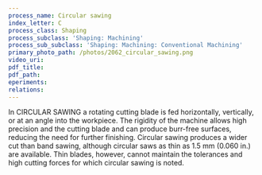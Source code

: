 ```yaml
---
process_name: Circular sawing
index_letter: C
process_class: Shaping
process_subclass: 'Shaping: Machining'
process_sub_subclass: 'Shaping: Machining: Conventional Machining'
primary_photo_path: /photos/2062_circular_sawing.png
video_uri:
pdf_title:
pdf_path:
eperiments:
relations:
---
```


In CIRCULAR SAWING a rotating cutting blade is fed horizontally, vertically, or at an angle into the workpiece. The rigidity of the machine allows high precision and the cutting blade and can produce burr-free surfaces, reducing the need for further finishing. Circular sawing produces a wider cut than band sawing, although circular saws as thin as 1.5 mm (0.060 in.) are available. Thin blades, however, cannot maintain the tolerances and high cutting forces for which circular sawing is noted.